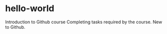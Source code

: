# hello-world
Introduction to Github course
Completing tasks required by the course. New to Github.
